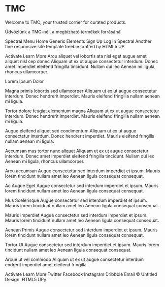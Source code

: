 # TMC
Welcome to TMC, your trusted corner for curated products. 

Üdvözlünk a TMC-nél, a megbízható termékek forrásánál

Spectral
Menu
Home
Generic
Elements
Sign Up
Log In
Spectral
Another fine responsive
site template freebie
crafted by HTML5 UP.

Activate
Learn More
Arcu aliquet vel lobortis ata nisl
eget augue amet aliquet nisl cep donec
Aliquam ut ex ut augue consectetur interdum. Donec amet imperdiet eleifend
fringilla tincidunt. Nullam dui leo Aenean mi ligula, rhoncus ullamcorper.

Lorem
Ipsum
Dolor

Magna primis lobortis
sed ullamcorper
Aliquam ut ex ut augue consectetur interdum. Donec hendrerit imperdiet. Mauris eleifend fringilla nullam aenean mi ligula.


Tortor dolore feugiat
elementum magna
Aliquam ut ex ut augue consectetur interdum. Donec hendrerit imperdiet. Mauris eleifend fringilla nullam aenean mi ligula.


Augue eleifend aliquet
sed condimentum
Aliquam ut ex ut augue consectetur interdum. Donec hendrerit imperdiet. Mauris eleifend fringilla nullam aenean mi ligula.

Accumsan mus tortor nunc aliquet
Aliquam ut ex ut augue consectetur interdum. Donec amet imperdiet eleifend
fringilla tincidunt. Nullam dui leo Aenean mi ligula, rhoncus ullamcorper.

Arcu accumsan
Augue consectetur sed interdum imperdiet et ipsum. Mauris lorem tincidunt nullam amet leo Aenean ligula consequat consequat.

Ac Augue Eget
Augue consectetur sed interdum imperdiet et ipsum. Mauris lorem tincidunt nullam amet leo Aenean ligula consequat consequat.

Mus Scelerisque
Augue consectetur sed interdum imperdiet et ipsum. Mauris lorem tincidunt nullam amet leo Aenean ligula consequat consequat.

Mauris Imperdiet
Augue consectetur sed interdum imperdiet et ipsum. Mauris lorem tincidunt nullam amet leo Aenean ligula consequat consequat.

Aenean Primis
Augue consectetur sed interdum imperdiet et ipsum. Mauris lorem tincidunt nullam amet leo Aenean ligula consequat consequat.

Tortor Ut
Augue consectetur sed interdum imperdiet et ipsum. Mauris lorem tincidunt nullam amet leo Aenean ligula consequat consequat.

Arcue ut vel commodo
Aliquam ut ex ut augue consectetur interdum endrerit imperdiet amet eleifend fringilla.

Activate
Learn More
Twitter
Facebook
Instagram
Dribbble
Email
© Untitled
Design: HTML5 UPy
